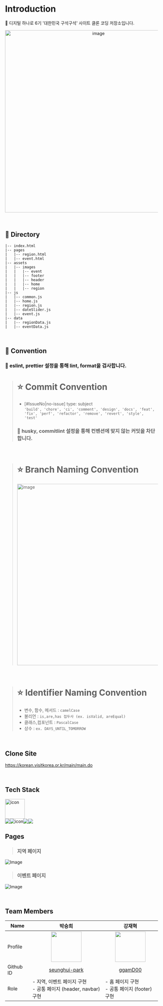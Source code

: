 # Introduction

🏦 디지털 하나로 6기 '대한민국 구석구석' 사이트 클론 코딩 저장소입니다.
<p align="middle" >
  <img width="600" alt="image" src="https://github.com/user-attachments/assets/31c20123-5704-422a-8a9f-cbe778cfd477" />
</p>

</br>

## 📑 Directory
```
|-- index.html
|-- pages
|   |-- region.html
|   |-- event.html
|-- assets
|   |-- images
|   |   |-- event
|   |   |-- footer
|   |   |-- header
|   |   |-- home
|   |   |-- region
|-- js
|   |-- common.js
|   |-- home.js
|   |-- region.js
|   |-- dateSlider.js
|   |-- event.js
|-- data
|   |-- regionData.js
|   |-- eventData.js
```

</br>

## 👥 Convention
### 📌 eslint, prettier 설정을 통해 lint, format을 검사합니다.
> # ⭐️ Commit Convention
> * [#IssueNo|no-issue] type: subject <br>
> `'build', 'chore', 'ci', 'comment', 'design', 'docs', 'feat', 'fix', 'perf', 'refactor', 'remove', 'revert', 'style', 'test'`<br>
> ### 📌 husky, commitlint 설정을 통해 컨벤션에 맞지 않는 커밋을 차단합니다.
<br>

> # ⭐️ Branch Naming Convention
> <img width="597" alt="image" src="https://github.com/user-attachments/assets/3c04a4a3-b50d-4209-8bbf-4c146b9c6342" />
<br>

> # ⭐️ Identifier Naming Convention
> * 변수, 함수, 메서드 :
> `camelCase`
> * 불리언 :
> `is,are,has 접두사 (ex. isValid, areEqual)`
> * 클래스,컴포넌트 :
> `PascalCase`
> * 상수 :
> `ex. DAYS_UNTIL_TOMORROW`

</br>

## Clone Site
https://korean.visitkorea.or.kr/main/main.do

</br>

## Tech Stack

<div style="display: flex; align-items: flex-start;">
   <div style="display: flex; align-items: flex-start;"><img src="https://techstack-generator.vercel.app/js-icon.svg" alt="icon" width="65" height="65" /></div>
</div>

<div style="display: flex; align-items: flex-start;">
  <img src="https://img.shields.io/badge/HTML5-E34F26?style=for-the-badge&logo=HTML5&logoColor=white">
  <img src="https://img.shields.io/badge/CSS3-blue?style=for-the-badge&logo=CSS3&logoColor=white" alt="icon" />
  <img src="https://img.shields.io/badge/Tailwind_CSS-38B2AC?style=for-the-badge&logo=tailwind-css&logoColor=white"> 
   <img src="https://img.shields.io/badge/Javascript-yellow?style=for-the-badge&logo=Javascript&logoColor=black">
</div>

## Pages
> ### 지역 페이지
![Image](https://github.com/user-attachments/assets/65f85295-839a-4928-8182-3571d56b8405)
<br>

> ### 이벤트 페이지
![Image](https://github.com/user-attachments/assets/9294b335-a09e-481b-abe1-805dffe3ec95)

<br/>

## Team Members

| Name | 박승희 | 강재혁 |
| --- | --- | --- |
| Profile | <div align = center><img src = "https://avatars.githubusercontent.com/u/159995296?v=4" width = "100" height = "100"/> | <div align = center><img src = "https://avatars.githubusercontent.com/u/106878778?v=4" width = "100" height = "100"/> |
| Github ID | <div align = center>[seunghui-park](https://github.com/seunghui-park) | <div align = center>[ggamD00](https://github.com/ggamD00) |
| Role | - 지역, 이벤트 페이지 구현 </br> - 공통 페이지 (header, navbar) 구현</br> | - 홈 페이지 구현</br> - 공통 페이지 (footer)구현|

  

